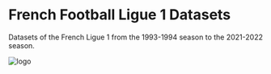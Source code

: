 # French Football Ligue 1 Datasets
Datasets of the French Ligue 1 from the 1993-1994 season to the 2021-2022 season.


![logo](https://user-images.githubusercontent.com/95342688/227260658-590b4f15-ff59-4122-88f7-2e50202cb48f.JPG)
